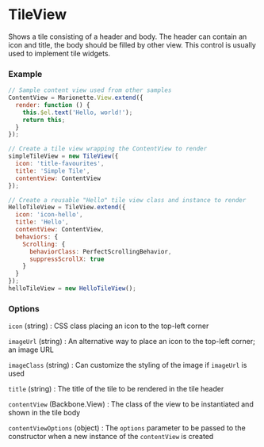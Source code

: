 TileView
========

Shows a tile consisting of a header and body.  The header can contain an icon
and title, the body should be filled by other view.  This control is usually
used to implement tile widgets.

### Example

```javascript
// Sample content view used from other samples
ContentView = Marionette.View.extend({
  render: function () {
    this.$el.text('Hello, world!');
    return this;
  }
});

// Create a tile view wrapping the ContentView to render
simpleTileView = new TileView({
  icon: 'title-favourites',
  title: 'Simple Tile',
  contentView: ContentView
});

// Create a reusable "Hello" tile view class and instance to render
HelloTileView = TileView.extend({
  icon: 'icon-hello',
  title: 'Hello',
  contentView: ContentView,
  behaviors: {
    Scrolling: {
      behaviorClass: PerfectScrollingBehavior,
      suppressScrollX: true
    }
  }
});
helloTileView = new HelloTileView();
```

### Options

`icon` (string)
: CSS class placing an icon to the top-left corner

`imageUrl` (string)
: An alternative way to place an icon to the top-left corner; an image URL

`imageClass` (string)
: Can customize the styling of the image if `imageUrl` is used

`title` (string)
: The title of the tile to be rendered in the tile header

`contentView` (Backbone.View)
: The class of the view to be instantiated and shown in the tile body

`contentViewOptions` (object)
: The `options` parameter to be passed to the constructor when a new instance
  of the `contentView` is created
